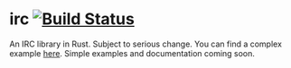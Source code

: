 # irc [![Build Status](https://travis-ci.org/aaronweiss74/irc.svg?branch=master)](https://travis-ci.org/aaronweiss74/irc) #
An IRC library in Rust. Subject to serious change. You can find a complex example
[here](https://github.com/aaronweiss74/dnd). Simple examples and documentation coming soon.
